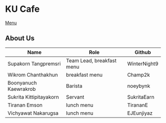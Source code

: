 # KU Cafe

[Menu](menu.md)

## About Us

| Name   | Role  | Github   |
|--------|-------|----------|
| Supakorn Tangpremsri | Team Lead, breakfast menu | WinterNight9 |
| Wikrom Chanthakhun  | breakfast menu | Champ2k |
| Boonyanuch Kaewrakrob | Barista | noeybynk |
| Sukrita Kittipitayakorn | Servant | SukritaEarn |
| Tiranan Emson | lunch menu | TirananE |
| Vichyawat Nakarugsa | lunch menu | EJEunjiyaz |
